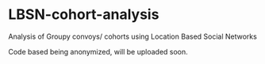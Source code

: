 # LBSN-cohort-analysis
Analysis of Groupy convoys/ cohorts using Location Based Social Networks

Code based being anonymized, will be uploaded soon.
